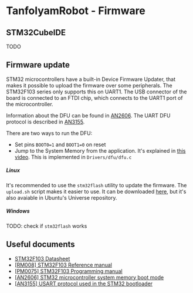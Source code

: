 # TanfolyamRobot - Firmware

## STM32CubeIDE

TODO

## Firmware update

STM32 microcontrollers have a built-in Device Firmware Updater, that makes it possible to upload the firmware over some peripherals. The STM32F103 series only supports this on UART1. The USB connector of the board is connected to an FTDI chip, which connects to the UART1 port of the microcontroller.

Information about the DFU can be found in [AN2606](https://www.st.com/resource/en/application_note/cd00167594-stm32-microcontroller-system-memory-boot-mode-stmicroelectronics.pdf). The UART DFU protocol is described in [AN3155](https://www.st.com/resource/en/application_note/cd00264342-usart-protocol-used-in-the-stm32-bootloader-stmicroelectronics.pdf).

There are two ways to run the DFU:
 - Set pins `BOOT0=1` and `BOOT1=0` on reset
 - Jump to the System Memory from the application. It's explained in [this video](https://www.youtube.com/watch?v=cvKC-4tCRgw). This is implemented in `Drivers/dfu/dfu.c`

##### Linux
It's recommended to use the `stm32flash` utility to update the firmware. The `upload.sh` script makes it easier to use. It can be downloaded [here](https://sourceforge.net/projects/stm32flash/), but it's also avaiable in Ubuntu's Universe repository.

##### Windows
TODO: check if `stm32flash` works


## Useful documents
 - [STM32F103 Datasheet](https://www.st.com/resource/en/datasheet/stm32f103c8.pdf)
 - [[RM008] STM32F103 Reference manual](https://www.st.com/resource/en/reference_manual/cd00171190-stm32f101xx-stm32f102xx-stm32f103xx-stm32f105xx-and-stm32f107xx-advanced-arm-based-32-bit-mcus-stmicroelectronics.pdf)
 - [[PM0075] STM32F103 Programming manual](https://www.st.com/resource/en/programming_manual/cd00283419-stm32f10xxx-flash-memory-microcontrollers-stmicroelectronics.pdf)
 - [[AN2606] STM32 microcontroller system memory boot mode](https://www.st.com/resource/en/application_note/cd00167594-stm32-microcontroller-system-memory-boot-mode-stmicroelectronics.pdf)
 - [[AN3155] USART protocol used in the STM32 bootloader](https://www.st.com/resource/en/application_note/cd00264342-usart-protocol-used-in-the-stm32-bootloader-stmicroelectronics.pdf)